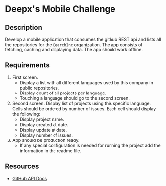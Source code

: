 # Deepx's Mobile Challenge

## Description

Develop a mobile application that consumes the github REST api and lists all the repositories for the `BearchInc` organization. The app consists of fetching, caching and displaying data. The app should work offline.

## Requirements

1. First screen.
    - Display a list with all different languages used by this company in public repositories.
    - Display count of all projects per language.
    - Touching a language should go to the second screen.
2. Second screen. Display list of projects using this specific language. Cells should be ordered by number of issues. Each cell should display the following:
    - Display project name.
    - Display created at date.
    - Display update at date.
    - Display number of issues.
3. App should be production ready.
    - If any special configuration is needed for running the project add the information in the readme file.

## Resources

- [GitHub API Docs](https://developer.github.com/v3/)